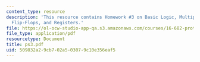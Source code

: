 ```yaml
---
content_type: resource
description: 'This resource contains Homework #3 on Basic Logic, Multiplexers, Latches,
  Flip-Flops, and Registers.'
file: https://ol-ocw-studio-app-qa.s3.amazonaws.com/courses/16-682-prototyping-avionics-spring-2006/509832a29cb702a503079c10e356eaf5_ps3.pdf
file_type: application/pdf
resourcetype: Document
title: ps3.pdf
uid: 509832a2-9cb7-02a5-0307-9c10e356eaf5
---
```

